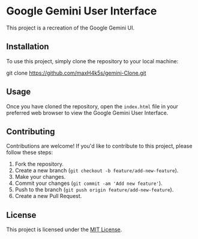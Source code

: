 # Google Gemini User Interface

This project is a recreation of the Google Gemini UI.

## Installation

To use this project, simply clone the repository to your local machine:

git clone https://github.com/maxH4k5s/gemini-Clone.git

## Usage

Once you have cloned the repository, open the `index.html` file in your preferred web browser to view the Google Gemini User Interface.

## Contributing

Contributions are welcome! If you'd like to contribute to this project, please follow these steps:

1. Fork the repository.
2. Create a new branch (`git checkout -b feature/add-new-feature`).
3. Make your changes.
4. Commit your changes (`git commit -am 'Add new feature'`).
5. Push to the branch (`git push origin feature/add-new-feature`).
6. Create a new Pull Request.

## License

This project is licensed under the [MIT License](LICENSE).
